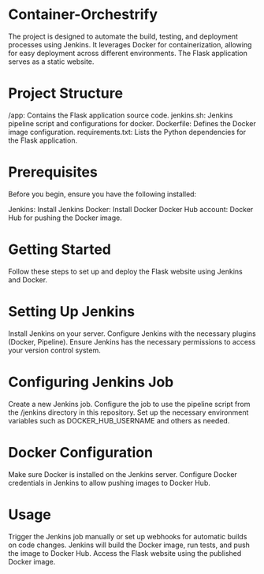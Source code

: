 # Container-Orchestrify
The project is designed to automate the build, testing, and deployment processes using Jenkins. It leverages Docker for containerization, allowing for easy deployment across different environments. The Flask application serves as a static website.

# Project Structure
/app: Contains the Flask application source code.
jenkins.sh: Jenkins pipeline script and configurations for docker.
Dockerfile: Defines the Docker image configuration.
requirements.txt: Lists the Python dependencies for the Flask application.


# Prerequisites
Before you begin, ensure you have the following installed:

Jenkins: Install Jenkins
Docker: Install Docker
Docker Hub account: Docker Hub for pushing the Docker image.

# Getting Started
Follow these steps to set up and deploy the Flask website using Jenkins and Docker.

# Setting Up Jenkins
Install Jenkins on your server.
Configure Jenkins with the necessary plugins (Docker, Pipeline).
Ensure Jenkins has the necessary permissions to access your version control system.

# Configuring Jenkins Job
Create a new Jenkins job.
Configure the job to use the pipeline script from the /jenkins directory in this repository.
Set up the necessary environment variables such as DOCKER_HUB_USERNAME and others as needed.

# Docker Configuration
Make sure Docker is installed on the Jenkins server.
Configure Docker credentials in Jenkins to allow pushing images to Docker Hub.

# Usage
Trigger the Jenkins job manually or set up webhooks for automatic builds on code changes.
Jenkins will build the Docker image, run tests, and push the image to Docker Hub.
Access the Flask website using the published Docker image.
